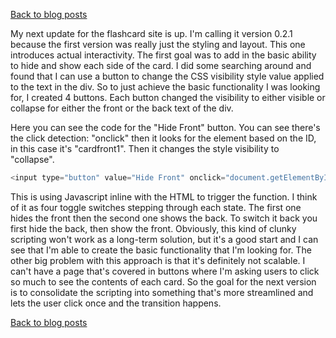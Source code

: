 [Back to blog posts](../blog.html)

My next update for the flashcard site is up. I'm calling it version 0.2.1 because the first version was really just the styling and layout. This one introduces actual interactivity. The first goal was to add in the basic ability to hide and show each side of the card. I did some searching around and found that I can use a button to change the CSS visibility style value applied to the text in the div. So to just achieve the basic functionality I was looking for, I created 4 buttons. Each button changed the visibility to either visible or collapse for either the front or the back text of the div.

Here you can see the code for the "Hide Front" button. You can see there's the click detection: "onclick" then it looks for the element based on the ID, in this case it's "cardfront1". Then it changes the style visibility to "collapse".

```Javascript
<input type="button" value="Hide Front" onclick="document.getElementById('cardfront1').style.visibility='collapse'">
```

This is using Javascript inline with the HTML to trigger the function. I think of it as four toggle switches stepping through each state. The first one hides the front then the second one shows the back. To switch it back you first hide the back, then show the front. Obviously, this kind of clunky scripting won't work as a long-term solution, but it's a good start and I can see that I'm able to create the basic functionality that I'm looking for. The other big problem with this approach is that it's definitely not scalable. I can't have a page that's covered in buttons where I'm asking users to click so much to see the contents of each card. So the goal for the next version is to consolidate the scripting into something that's more streamlined and lets the user click once and the transition happens.

[Back to blog posts](../blog.html)
